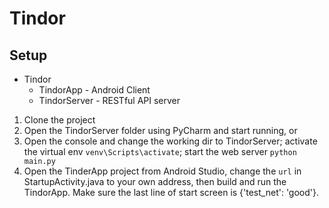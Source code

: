 # Tindor

## Setup

- Tindor
  - TindorApp - Android Client
  - TindorServer - RESTful API server

1. Clone the project
2. Open the TindorServer folder using PyCharm and start running, or
3. Open the console and change the working dir to TindorServer; activate the virtual env `venv\Scripts\activate`; start the web server `python main.py`
4. Open the TinderApp project from Android Studio, change the `url` in StartupActivity.java to your own address, then build and run the TindorApp. Make sure the last line of start screen is {'test_net': 'good'}.

